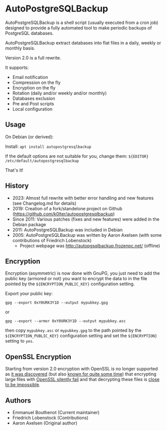 # AutoPostgreSQLBackup

AutoPostgreSQLBackup is a shell script (usually executed from a cron job) designed to provide a fully automated tool to make periodic backups of PostgreSQL databases.

AutoPostgreSQLBackup extract databases into flat files in a daily, weekly or monthly basis.

Version 2.0 is a full rewrite.

It supports:
 * Email notification
 * Compression on the fly
 * Encryption on the fly
 * Rotation (daily and/or weekly and/or monthly)
 * Databases exclusion
 * Pre and Post scripts
 * Local configuration

## Usage

On Debian (or derived):

Install: `apt install autopostgresqlbackup`

If the default options are not suitable for you, change them: `${EDITOR} /etc/default/autopostgresqlbackup`

That's it!

## History

 * 2023: Almost full rewrite with better error handling and new features (see Changelog.md for details)
 * 2019: Creation of a fork/standelone project on Github (https://github.com/k0lter/autopostgresqlbackup)
 * Since 2011: Various patches (fixes and new features) were added in the Debian package
 * 2011: AutoPostgreSQLBackup was included in Debian
 * 2005: AutoPostgreSQLBackup was written by Aaron Axelsen (with some contributions of Friedrich Lobenstock)
   * Project webpage was http://autopgsqlbackup.frozenpc.net/ (offline)

## Encryption

Encryption (asymmetric) is now done with GnuPG, you just need to add the
public key (armored or not) you want to encrypt the data to in the file pointed by the `${ENCRYPTION_PUBLIC_KEY}` configuration setting.

Export your public key:

`gpg --export 0xY0URK3Y1D --output mypubkey.gpg`

or

`gpg --export --armor 0xY0URK3Y1D --output mypubkey.asc`

then copy `mypubkey.asc` or `mypubkey.gpg` to the path pointed by the `${ENCRYPTION_PUBLIC_KEY}` configuration setting and set the `${ENCRYPTION}` setting to `yes`.

## OpenSSL Encryption

Starting from version 2.0 encryption with OpenSSL is no longer supported as [it was discovered](https://github.com/k0lter/autopostgresqlbackup/issues/10) (but also [known for quite some time](https://github.com/cytopia/mysqldump-secure/issues/21)) that encrypting large files with [OpenSSL silently fail](https://github.com/openssl/openssl/issues/2515) and that decrypting these files is [close to be impossible](https://github.com/imreFitos/large_smime_decrypt).

## Authors

 * Emmanuel Bouthenot (Current maintainer)
 * Friedrich Lobenstock (Contributions)
 * Aaron Axelsen (Original author)
